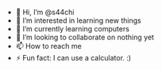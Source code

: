 - 👋 Hi, I’m @s44chi
- 👀 I’m interested in learning new things
- 🌱 I’m currently learning computers
- 💞️ I’m looking to collaborate on nothing yet
- 📫 How to reach me 
- ⚡ Fun fact: I can use a calculator. :)

<!---
s44chi/s44chi is a ✨ special ✨ repository because its `README.md` (this file) appears on your GitHub profile.
You can click the Preview link to take a look at your changes.
--->
